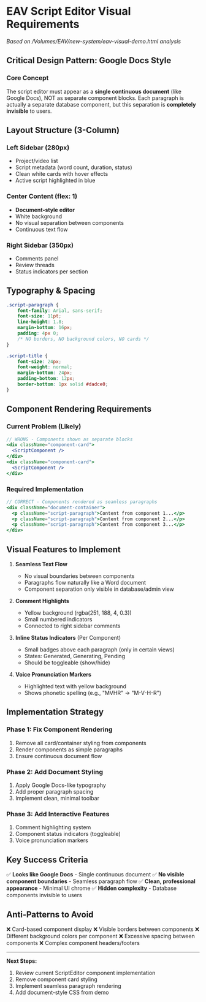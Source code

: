 # EAV Script Editor Visual Requirements
*Based on /Volumes/EAV/new-system/eav-visual-demo.html analysis*

## Critical Design Pattern: Google Docs Style

### Core Concept
The script editor must appear as a **single continuous document** (like Google Docs), NOT as separate component blocks. Each paragraph is actually a separate database component, but this separation is **completely invisible** to users.

## Layout Structure (3-Column)

### Left Sidebar (280px)
- Project/video list
- Script metadata (word count, duration, status)
- Clean white cards with hover effects
- Active script highlighted in blue

### Center Content (flex: 1)
- **Document-style editor**
- White background
- No visual separation between components
- Continuous text flow

### Right Sidebar (350px)
- Comments panel
- Review threads
- Status indicators per section

## Typography & Spacing

```css
.script-paragraph {
    font-family: Arial, sans-serif;
    font-size: 11pt;
    line-height: 1.8;
    margin-bottom: 16px;
    padding: 4px 0;
    /* NO borders, NO background colors, NO cards */
}

.script-title {
    font-size: 24px;
    font-weight: normal;
    margin-bottom: 24px;
    padding-bottom: 12px;
    border-bottom: 1px solid #dadce0;
}
```

## Component Rendering Requirements

### Current Problem (Likely)
```jsx
// WRONG - Components shown as separate blocks
<div className="component-card">
  <ScriptComponent />
</div>
<div className="component-card">
  <ScriptComponent />
</div>
```

### Required Implementation
```jsx
// CORRECT - Components rendered as seamless paragraphs
<div className="document-container">
  <p className="script-paragraph">Content from component 1...</p>
  <p className="script-paragraph">Content from component 2...</p>
  <p className="script-paragraph">Content from component 3...</p>
</div>
```

## Visual Features to Implement

1. **Seamless Text Flow**
   - No visual boundaries between components
   - Paragraphs flow naturally like a Word document
   - Component separation only visible in database/admin view

2. **Comment Highlights**
   - Yellow background (rgba(251, 188, 4, 0.3))
   - Small numbered indicators
   - Connected to right sidebar comments

3. **Inline Status Indicators** (Per Component)
   - Small badges above each paragraph (only in certain views)
   - States: Generated, Generating, Pending
   - Should be toggleable (show/hide)

4. **Voice Pronunciation Markers**
   - Highlighted text with yellow background
   - Shows phonetic spelling (e.g., "MVHR" → "M-V-H-R")

## Implementation Strategy

### Phase 1: Fix Component Rendering
1. Remove all card/container styling from components
2. Render components as simple paragraphs
3. Ensure continuous document flow

### Phase 2: Add Document Styling
1. Apply Google Docs-like typography
2. Add proper paragraph spacing
3. Implement clean, minimal toolbar

### Phase 3: Add Interactive Features
1. Comment highlighting system
2. Component status indicators (toggleable)
3. Voice pronunciation markers

## Key Success Criteria

✅ **Looks like Google Docs** - Single continuous document
✅ **No visible component boundaries** - Seamless paragraph flow
✅ **Clean, professional appearance** - Minimal UI chrome
✅ **Hidden complexity** - Database components invisible to users

## Anti-Patterns to Avoid

❌ Card-based component display
❌ Visible borders between components
❌ Different background colors per component
❌ Excessive spacing between components
❌ Complex component headers/footers

---

**Next Steps:**
1. Review current ScriptEditor component implementation
2. Remove component card styling
3. Implement seamless paragraph rendering
4. Add document-style CSS from demo
